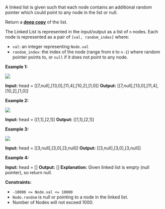 
A linked list is given such that each node contains an additional random pointer which could point to any node in the list or null.

Return a  [**deep copy**](https://en.wikipedia.org/wiki/Object_copying#Deep_copy)  of the list.

The Linked List is represented in the input/output as a list of  `n`  nodes. Each node is represented as a pair of  `[val, random_index]`  where:

-   `val`: an integer representing  `Node.val`
-   `random_index`: the index of the node (range from  `0`  to  `n-1`) where random pointer points to, or  `null`  if it does not point to any node.

**Example 1:**

![](https://assets.leetcode.com/uploads/2019/12/18/e1.png)

**Input:** head = [[7,null],[13,0],[11,4],[10,2],[1,0]]
**Output:** [[7,null],[13,0],[11,4],[10,2],[1,0]]

**Example 2:**

![](https://assets.leetcode.com/uploads/2019/12/18/e2.png)

**Input:** head = [[1,1],[2,1]]
**Output:** [[1,1],[2,1]]

**Example 3:**

**![](https://assets.leetcode.com/uploads/2019/12/18/e3.png)**

**Input:** head = [[3,null],[3,0],[3,null]]
**Output:** [[3,null],[3,0],[3,null]]

**Example 4:**

**Input:** head = []
**Output:** []
**Explanation:** Given linked list is empty (null pointer), so return null.

**Constraints:**

-   `-10000 <= Node.val <= 10000`
-   `Node.random`  is null or pointing to a node in the linked list.
-   Number of Nodes will not exceed 1000.